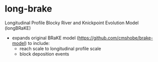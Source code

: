 # long-brake
Longitudinal Profile Blocky River and Knickpoint Evolution Model (longBRaKE)
- expands original BRaKE model (https://github.com/cmshobe/brake-model) to include:
  -  reach scale to longitudinal profile scale
  -  block deposition events
